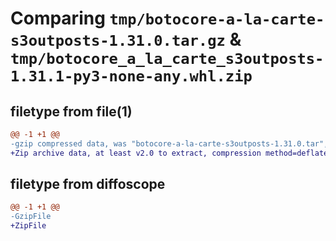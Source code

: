 # Comparing `tmp/botocore-a-la-carte-s3outposts-1.31.0.tar.gz` & `tmp/botocore_a_la_carte_s3outposts-1.31.1-py3-none-any.whl.zip`

## filetype from file(1)

```diff
@@ -1 +1 @@
-gzip compressed data, was "botocore-a-la-carte-s3outposts-1.31.0.tar", last modified: Fri Jul  7 01:44:22 2023, max compression
+Zip archive data, at least v2.0 to extract, compression method=deflate
```

## filetype from diffoscope

```diff
@@ -1 +1 @@
-GzipFile
+ZipFile
```

